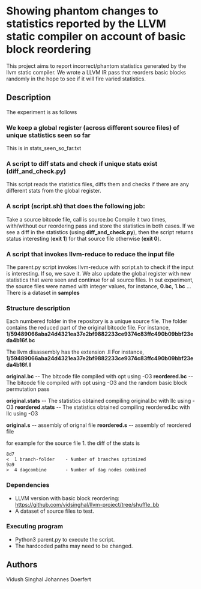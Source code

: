 # Showing phantom changes to statistics reported by the LLVM static compiler on account of basic block reordering

This project aims to report incorrect/phantom statistics generated by the llvm static compiler. 
We wrote a LLVM IR pass that reorders basic blocks randomly in the hope to see if it will fire varied statistics. 

## Description

The experiment is as follows

### We keep a global register (across different source files) of unique statistics seen so far

This is in stats_seen_so_far.txt

### A script to diff stats and check if unique stats exist (diff_and_check.py)

This script reads the statistics files, diffs them and checks if there are any 
different stats from the global register. 

### A script (script.sh) that does the following job:

Take a source bitcode file, call is source.bc 
Compile it two times, with/without our reordering pass and store the statistics in both cases. 
If we see a diff in the statistics (using **diff_and_check.py**), then the script returns status interesting
(**exit 1**) for that source file otherwise (**exit 0**).

### A script that invokes llvm-reduce to reduce the input file

The parent.py script invokes llvm-reduce with script.sh to check if the input is interesting.
If so, we save it. We also update the global register with new statistics that were seen 
and continue for all source files. 
In out experiment, the source files were named with integer values, for instance, **0.bc**, **1.bc** ...
There is a dataset in **samples**

### Structure description 

Each numbered folder in the repository is a unique source file. 
The folder contains the reduced part of the original bitcode file. 
For instance, **1/59489066aba24d4321ea37e2bf9882233ce9374c83ffc490b09bbf23eda4b16f.bc**

The llvm disassembly has the extension .ll
For instance, **1/59489066aba24d4321ea37e2bf9882233ce9374c83ffc490b09bbf23eda4b16f.ll**

**original.bc** -- The bitcode file compiled with opt using -O3 
**reordered.bc** -- The bitcode file compiled with opt using -O3 and the random basic block permutation pass

**original.stats** -- The statistics obtained compiling original.bc with llc using -O3 
**reordered.stats** -- The statistics obtained compiling reordered.bc with llc using -O3

**original.s** -- assembly of orignal file
**reordered.s** -- assembly of reordered file

for example for the source file 1. the diff of the stats is 

```
8d7
<  1 branch-folder    - Number of branches optimized
9a9
>  4 dagcombine       - Number of dag nodes combined
```

### Dependencies

* LLVM version with basic block reordering: https://github.com/vidsinghal/llvm-project/tree/shuffle_bb
* A dataset of source files to test. 

### Executing program

* Python3 parent.py to execute the script. 
* The hardcoded paths may need to be changed. 

## Authors

Vidush Singhal 
Johannes Doerfert